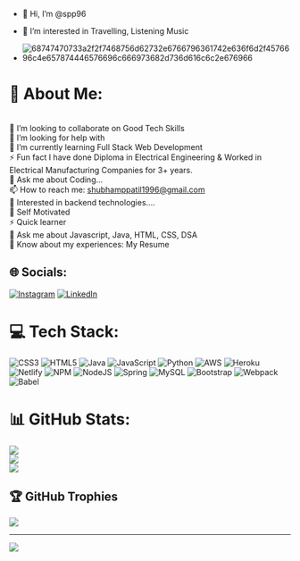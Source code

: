 - 👋 Hi, I’m @spp96
- 👀 I’m interested in Travelling, Listening Music

- ![68747470733a2f2f7468756d62732e6766796361742e636f6d2f4576696c4e657874446576696c666973682d736d616c6c2e676966](https://user-images.githubusercontent.com/102204260/192700068-98ad5312-13c4-49ba-bc0a-d3de1fb9d5fb.gif)

# 💫 About Me:
<br>👯 I’m looking to collaborate on Good Tech Skills<br>🤝 I’m looking for help with<br>🌱 I’m currently learning Full Stack Web Development<br>⚡  Fun fact I have done Diploma in Electrical Engineering & Worked in Electrical Manufacturing Companies for 3+ years.<br>💬 Ask me about Coding...<br>📫 How to reach me: shubhamppatil1996@gmail.com<br>👯 Interested in backend technologies....<br>👯 Self Motivated<br>⚡ Quick learner<br>💬 Ask me about Javascript, Java, HTML, CSS, DSA<br>📄 Know about my experiences: My Resume


## 🌐 Socials:
[![Instagram](https://img.shields.io/badge/Instagram-%23E4405F.svg?logo=Instagram&logoColor=white)](https://instagram.com/shubhampatil6670sp) [![LinkedIn](https://img.shields.io/badge/LinkedIn-%230077B5.svg?logo=linkedin&logoColor=white)](https://www.linkedin.com/in/shubham-patil-045478206/) 

# 💻 Tech Stack:
![CSS3](https://img.shields.io/badge/css3-%231572B6.svg?style=for-the-badge&logo=css3&logoColor=white) ![HTML5](https://img.shields.io/badge/html5-%23E34F26.svg?style=for-the-badge&logo=html5&logoColor=white) ![Java](https://img.shields.io/badge/java-%23ED8B00.svg?style=for-the-badge&logo=java&logoColor=white) ![JavaScript](https://img.shields.io/badge/javascript-%23323330.svg?style=for-the-badge&logo=javascript&logoColor=%23F7DF1E) ![Python](https://img.shields.io/badge/python-3670A0?style=for-the-badge&logo=python&logoColor=ffdd54) ![AWS](https://img.shields.io/badge/AWS-%23FF9900.svg?style=for-the-badge&logo=amazon-aws&logoColor=white) ![Heroku](https://img.shields.io/badge/heroku-%23430098.svg?style=for-the-badge&logo=heroku&logoColor=white) ![Netlify](https://img.shields.io/badge/netlify-%23000000.svg?style=for-the-badge&logo=netlify&logoColor=#00C7B7) ![NPM](https://img.shields.io/badge/NPM-%23000000.svg?style=for-the-badge&logo=npm&logoColor=white) ![NodeJS](https://img.shields.io/badge/node.js-6DA55F?style=for-the-badge&logo=node.js&logoColor=white) ![Spring](https://img.shields.io/badge/spring-%236DB33F.svg?style=for-the-badge&logo=spring&logoColor=white) ![MySQL](https://img.shields.io/badge/mysql-%2300f.svg?style=for-the-badge&logo=mysql&logoColor=white) ![Bootstrap](https://img.shields.io/badge/bootstrap-%23563D7C.svg?style=for-the-badge&logo=bootstrap&logoColor=white) ![Webpack](https://img.shields.io/badge/webpack-%238DD6F9.svg?style=for-the-badge&logo=webpack&logoColor=black) ![Babel](https://img.shields.io/badge/Babel-F9DC3e?style=for-the-badge&logo=babel&logoColor=black)
# 📊 GitHub Stats:
![](https://github-readme-stats.vercel.app/api?username=spp96&theme=radical&hide_border=false&include_all_commits=true&count_private=true)<br/>
![](https://github-readme-streak-stats.herokuapp.com/?user=spp96&theme=radical&hide_border=false)<br/>
![](https://github-readme-stats.vercel.app/api/top-langs/?username=spp96&theme=radical&hide_border=false&include_all_commits=true&count_private=true&layout=compact)

## 🏆 GitHub Trophies
![](https://github-profile-trophy.vercel.app/?username=spp96&theme=radical&no-frame=false&no-bg=false&margin-w=4)

---
[![](https://visitcount.itsvg.in/api?id=spp96&icon=2&color=0)](https://visitcount.itsvg.in)



<!---
spp96/spp96 is a ✨ special ✨ repository because its `README.md` (this file) appears on your GitHub profile.
You can click the Preview link to take a look at your changes.
--->
